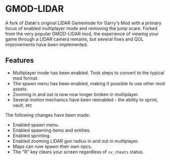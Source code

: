 # GMOD-LIDAR
A fork of Datæ's original LIDAR Gamemode for Garry's Mod with a primary focus of enabled multiplayer mode and removing the jump scare. Forked from the very popular GMOD-LIDAR mod, the experience of viewing your game through a LIDAR camera remains, but several fixes and QOL improvements have been implemented.

## Features
- Multiplayer mode has been enabled. Took steps to convert to the typical mod format.
- The spawn menu has been enabled, making it possible to use other mod assets.
- Zooming in and out is now now longer broken in multiplayer.
- Several motion mechanics have been reenabled - the ability to sprint, vault, etc

The following changes have been made:
- Enabled spawn menu.
- Enabled spawning items and entities.
- Enabled sprinting.
- Enabled zooming LIDAR gun radius in and out in multiplayer.
- Maps can now spawn their own npcs.
- The "R" key clears your screen regardless of `sv_cheats` status.
